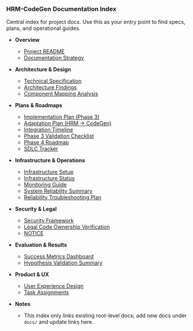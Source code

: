 ### HRM-CodeGen Documentation Index

Central index for project docs. Use this as your entry point to find specs, plans, and operational guides.

- **Overview**
  - [Project README](../README.md)
  - [Documentation Strategy](../DOCUMENTATION_STRATEGY.md)

- **Architecture & Design**
  - [Technical Specification](../TECHNICAL_SPECIFICATION.md)
  - [Architecture Findings](../ARCHITECTURE_FINDINGS.md)
  - [Component Mapping Analysis](../COMPONENT_MAPPING_ANALYSIS.md)

- **Plans & Roadmaps**
  - [Implementation Plan (Phase 3)](./IMPLEMENTATION_PLAN.md)
  - [Adaptation Plan (HRM → CodeGen)](../ADAPTATION_PLAN.md)
  - [Integration Timeline](./INTEGRATION_TIMELINE.md)
  - [Phase 3 Validation Checklist](./PHASE_3_VALIDATION_CHECKLIST.md)
  - [Phase 4 Roadmap](./PHASE_4_ROADMAP.md)
  - [SDLC Tracker](./SDLC_TRACKING.md)

- **Infrastructure & Operations**
  - [Infrastructure Setup](./INFRASTRUCTURE_SETUP.md)
  - [Infrastructure Status](./INFRASTRUCTURE_STATUS.md)
  - [Monitoring Guide](./MONITORING_GUIDE.md)
  - [System Reliability Summary](./SYSTEM_RELIABILITY_SUMMARY.md)
  - [Reliability Troubleshooting Plan](./RELIABILITY_TROUBLESHOOTING_PLAN.md)

- **Security & Legal**
  - [Security Framework](./SECURITY_FRAMEWORK.md)
  - [Legal Code Ownership Verification](./LEGAL_CODE_OWNERSHIP_VERIFICATION.md)
  - [NOTICE](../NOTICE)

- **Evaluation & Results**
  - [Success Metrics Dashboard](./SUCCESS_METRICS_DASHBOARD.md)
  - [Hypothesis Validation Summary](./HYPOTHESIS_VALIDATION_SUMMARY.md)

- **Product & UX**
  - [User Experience Design](./USER_EXPERIENCE_DESIGN.md)
  - [Task Assignments](./TASK_ASSIGNMENTS.md)

- **Notes**
  - This index only links existing root-level docs; add new docs under `docs/` and update links here.

